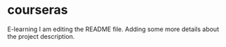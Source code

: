 # courseras
E-learning
I am editing the README file. Adding some more details about the project description.
